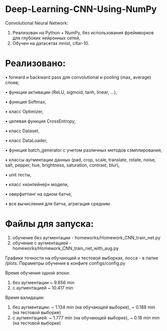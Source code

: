 # Deep-Learning-CNN-Using-NumPy

Convolutional Neural Network:
1) Реализован на Python + NumPy, без использования фреймворков для глубоких нейронных сетей,
2) Обучен на датасетах mnist, cifar-10.


# Реализовано:

• forward и backward pass для convolutional и pooling (max, average) слоев;

• функции активации (ReLU, sigmoid, tanh, linear, ...),

• функция Softmax,

• класс Optimizer,

• целевая функция CrossEntropy,

• класс Dataset,

• класс DataLoader,

• функция batch_generator с учетом различных методов сэмплирования,

• классы аугментации данных (pad, crop, scale, translate, rotate, noise, salt, pepper, hue, brightness, saturation, contrast, blur),

• unit тесты,

• класс «контейнер» модели,

• оверфиттинг на одном батче,

• все вычисления для батча, агрегация средним.


# Файлы для запуска: 
1) обучение без аугментации - homeworks/Homework_CNN_train_net.py
2) обучение с аугментацией - homeworks/Homework_CNN_train_net_with_aug.py

Графики точности на обучающей и тестовой выборках, лосса - в папке /plots.
Параметры обучения в конфиге configs/config.py

Время обучения одной эпохи:
1) без аугментации ~ 9.856 min
2) с аугментацией ~ 10.417 min

Время валидации:
1) без аугментации: ~ 1.134 min (на обучающей выборке), ~ 0.188 min (на тестовой выборке)
2) с аугментацией: ~ 1.777 min (на обучающей выборке), ~ 0.18 min min (на тестовой выборке)

